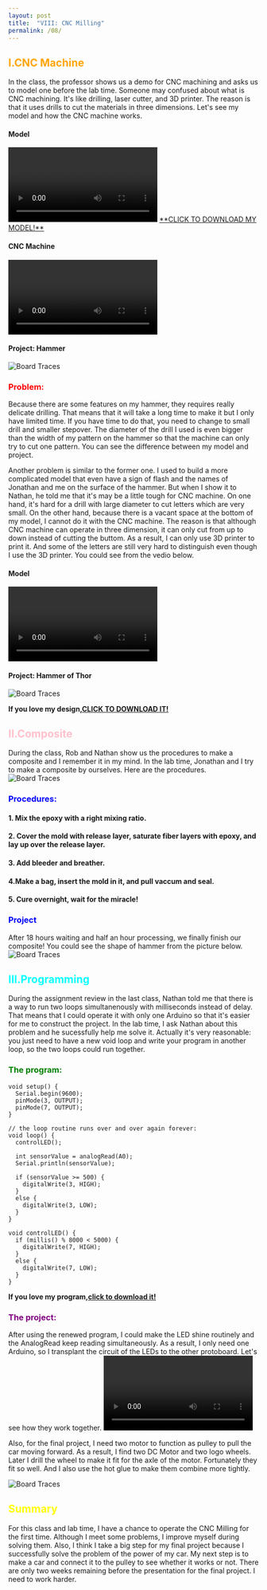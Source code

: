 ```yaml
---
layout: post
title:  "VIII: CNC Milling"
permalink: /08/
---
```


<h2 style="color:Orange;"> I.CNC Machine</h2>
In the class, the professor shows us a demo for CNC machining and asks us to model one before the lab time. Someone may confused about what is CNC machining. It's like drilling, laser cutter, and 3D printer. The reason is that it uses drills to cut the materials in three dimensions. Let's see my model and how the CNC machine works.

#### Model
<video controls>
	<source src="HAM.mp4" type="video/mp4">
</video>
<a href='Hammer.stl' download>**CLICK TO DOWNLOAD MY MODEL!**</a>

#### CNC Machine
<video controls>
	<source src="CNC.mp4" type="video/mp4">
</video>

#### Project: Hammer
<img src="CNC H.jpeg" alt="Board Traces">

<h3 style="color:Red;"> Problem:</h3>
Because there are some features on my hammer, they requires really delicate drilling. That means that it will take a long time to make it but I only have limited time. If you have time to do that, you need to change to small drill and smaller stepover. The diameter of the drill I used is even bigger than the width of my pattern on the hammer so that the machine can only try to cut one pattern. You can see the difference between my model and project.

Another problem is similar to the former one. I used to build a more complicated model that even have a sign of flash and the names of Jonathan and me on the surface of the hammer. But when I show it to Nathan, he told me that it's may be a little tough for CNC machine. On one hand, it's hard for a drill with large diameter to cut letters which are very small. On the other hand, because there is a vacant space at the bottom of my model, I cannot do it with the CNC machine. The reason is that although CNC machine can operate in three dimension, it can only cut from up to down instead of cutting the buttom. As a result, I can only use 3D printer to print it. And some of the letters are still very hard to distinguish even though I use the 3D printer. You could see from the vedio below. 

#### Model
<video controls>
	<source src="Thor.mp4" type="video/mp4">
</video>

#### Project: Hammer of Thor
<img src="3D.jpeg" alt="Board Traces">

**If you love my design,**<a href='Thor.stl' download>**CLICK TO DOWNLOAD IT!**</a>

<h2 style="color:Pink;"> II.Composite</h2>
During the class, Rob and Nathan show us the procedures to make a composite and I remember it in my mind. In the lab time, Jonathan and I try to make a composite by ourselves. Here are the procedures.
<img src="Com.jpeg" alt="Board Traces">

<h3 style="color:Blue"> Procedures:</h3>

#### 1. Mix the epoxy with a right mixing ratio.
#### 2. Cover the mold with release layer, saturate fiber layers with epoxy, and lay up over the release layer.
#### 3. Add bleeder and breather.
#### 4.Make a bag, insert the mold in it, and pull vaccum and seal.
#### 5. Cure overnight, wait for the miracle!

<h3 style="color:Blue"> Project</h3>
After 18 hours waiting and half an hour processing, we finally finish our composite! You could see the shape of hammer from the picture below.
<img src="Com H.jpeg" alt="Board Traces">

<h2 style="color:Aqua;"> III.Programming</h2>
During the assignment review in the last class, Nathan told me that there is a way to run two loops simultanenously with milliseconds instead of delay. That means that I could operate it with only one Arduino so that it's easier for me to construct the project. In the lab time, I ask Nathan about this problem and he sucessfully help me solve it. Actually it's very reasonable: you just need to have a new void loop and write your program in another loop, so the two loops could run together. 

<h3 style="color:Green;"> The program:</h3>

```
void setup() {
  Serial.begin(9600);
  pinMode(3, OUTPUT);
  pinMode(7, OUTPUT);
}

// the loop routine runs over and over again forever:
void loop() {
  controlLED();
  
  int sensorValue = analogRead(A0);
  Serial.println(sensorValue);

  if (sensorValue >= 500) {
    digitalWrite(3, HIGH);
  }
  else {
    digitalWrite(3, LOW);
  }
}

void controlLED() {
  if (millis() % 8000 < 5000) {
    digitalWrite(7, HIGH);
  }
  else {
    digitalWrite(7, LOW);
  }
}
```
**If you love my program,**<a href='Multi-tasking.ino' download>**click to download it!**</a>

<h3 style="color:Purple;"> The project:</h3>
After using the renewed program, I could make the LED shine routinely and the AnalogRead keep reading simultaneously. As a result, I only need one Arduino, so I transplant the circuit of the LEDs to the other protoboard. Let's see how they work together.

<video controls>
	<source src="DCLED.mp4" type="video/mp4">
</video>

Also, for the final project, I need two motor to function as pulley to pull the car moving forward. As a result, I find two DC Motor and two logo wheels. Later I drill the wheel to make it fit for the axle of the motor. Fortunately they fit so well. And I also use the hot glue to make them combine more tightly.

<img src="DC.jpeg" alt="Board Traces">

<h2 style="color:Yellow;"> Summary</h2>
For this class and lab time, I have a chance to operate the CNC Milling for the first time. Although I meet some problems, I improve myself during solving them. Also, I think I take a big step for my final project because I successfully solve the problem of the power of my car. My next step is to make a car and connect it to the pulley to see whether it works or not. There are only two weeks remaining before the presentation for the final project. I need to work harder.







